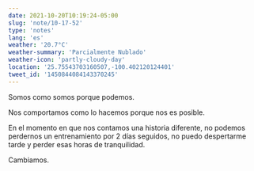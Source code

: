 ```yaml
---
date: 2021-10-20T10:19:24-05:00
slug: 'note/10-17-52'
type: 'notes'
lang: 'es'
weather: '20.7°C'
weather-summary: 'Parcialmente Nublado'
weather-icon: 'partly-cloudy-day'
location: '25.75543703160507,-100.402120124401'
tweet_id: '1450844084143370245'
---
```

Somos como somos porque podemos. 

Nos comportamos como lo hacemos porque nos es posible. 

En el momento en que nos contamos una historia diferente, no podemos perdernos un entrenamiento por 2 días seguidos, no puedo despertarme tarde y perder esas horas de tranquilidad. 

Cambiamos.